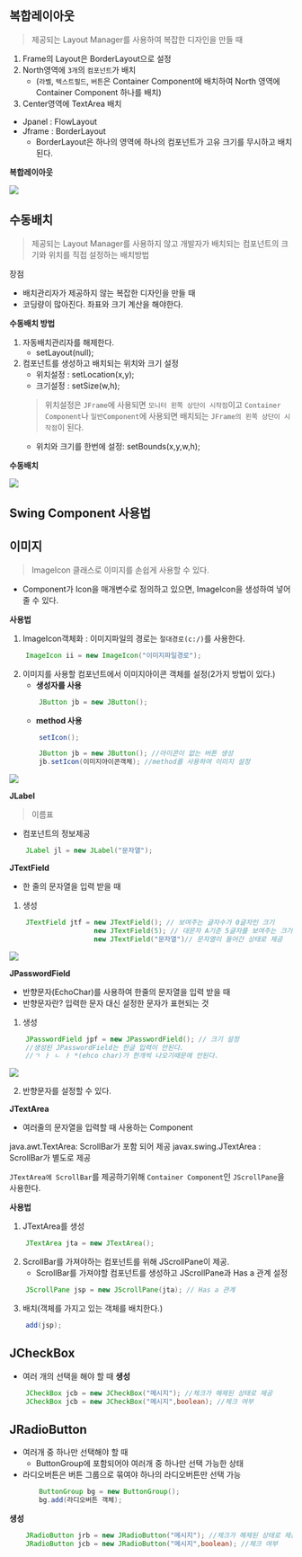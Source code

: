 ## **복합레이아웃**
> 제공되는 Layout Manager를 사용하여 복잡한 디자인을 만들 때

1. Frame의 Layout은 BorderLayout으로 설정
2. North영역에 `3개`의 `컴포넌트`가 배치
    - (`라벨`, `텍스트필드`, `버튼`은 Container Component에 배치하여 North 영역에 Container Component 하나를 배치)
3. Center영역에 TextArea 배치

- Jpanel : FlowLayout
- Jframe : BorderLayout
    - BorderLayout은 하나의 영역에 하나의 컴포넌트가 고유 크기를 무시하고 배치된다.

**복합레이아웃**

<img src = "https://user-images.githubusercontent.com/69107255/99621363-178e4880-2a6b-11eb-9e41-49a79774b201.JPG">

## **수동배치**
> 제공되는 Layout Manager를 사용하지 않고 개발자가 배치되는 컴포넌트의 크기와 위치를 직접 설정하는 배치방법

장점
- 배치관리자가 제공하지 않는 복잡한 디자인을 만들 때
- 코딩량이 많아진다. 좌표와 크기 계산을 해야한다.

**수동배치 방법**
1. 자동배치관리자를 해제한다.
    - setLayout(null);
2. 컴포넌트를 생성하고 배치되는 위치와 크기 설정
    - 위치설정 : setLocation(x,y);
    - 크기설정 : setSize(w,h);
    > 위치설정은 `JFrame`에 사용되면 `모니터 왼쪽 상단이 시작점`이고 `Container Component`나 `일반Component`에 사용되면 배치되는 `JFrame의 왼쪽 상단이 시작점`이 된다.
   - 위치와 크기를 한번에 설정: setBounds(x,y,w,h);
  
**수동배치**

<img src = "https://user-images.githubusercontent.com/69107255/99621523-76ec5880-2a6b-11eb-861a-d6d66060200e.png">



## Swing Component 사용법
## 이미지
> ImageIcon 클래스로 이미지를 손쉽게 사용할 수 있다.
- Component가 Icon을 매개변수로 정의하고 있으면, ImageIcon을 생성하여 넣어줄 수 있다.

**사용법**
1. ImageIcon객체화 : 이미지파일의 경로는 `절대경로(c:/)`를 사용한다.
```java
    ImageIcon ii = new ImageIcon("이미지파일경로");
```

2. 이미지를 사용할 컴포넌트에서 이미지아이콘 객체를 설정(2가지 방법이 있다.)
    - **생성자를 사용**
    ```java
        JButton jb = new JButton();
    ```
    - **method 사용**
    ```java
        setIcon();

        JButton jb = new JButton(); //아이콘이 없는 버튼 생성
        jb.setIcon(이미지아이콘객체); //method를 사용하여 이미지 설정

    ```
<img src = "https://user-images.githubusercontent.com/69107255/99621612-b450e600-2a6b-11eb-88e4-d2899eaca6a2.png">

**JLabel**
> 이름표
- 컴포넌트의 정보제공
  
```java
    JLabel jl = new JLabel("문자열");
```
**JTextField**
- 한 줄의 문자열을 입력 받을 때

1. 생성
```java
    JTextField jtf = new JTextField(); // 보여주는 글자수가 0글자인 크기
                     new JTextField(5); // 대문자 A기준 5글자를 보여주는 크기
                     new JTextField("문자열")// 문자열이 들어간 상태로 제공
```

<img src= "https://user-images.githubusercontent.com/69107255/99625901-88862e00-2a74-11eb-83e3-9a728b9f8cd6.png">

**JPasswordField**
- 반향문자(EchoChar)를 사용하여 한줄의 문자열을 입력 받을 때
- 반향문자란? 입력한 문자 대신 설정한 문자가 표현되는 것

1. 생성
```java
    JPasswordField jpf = new JPasswordField(); // 크기 설정
    //생성된 JPasswordField는 한글 입력이 안된다.
    //ㄱ ㅏ ㄴ ㅏ *(ehco char)가 한개씩 나오기때문에 안된다.
```
<img src = "https://user-images.githubusercontent.com/69107255/99626348-5923f100-2a75-11eb-81f9-9b9cbb679683.png">

2. 반향문자를 설정할 수 있다.

**JTextArea**
- 여러줄의 문자열을 입력할 때 사용하는 Component

java.awt.TextArea: ScrollBar가 포함 되어 제공
javax.swing.JTextArea : ScrollBar가 별도로 제공

`JTextArea에 ScrollBar`를 제공하기위해 `Container Component`인 `JScrollPane`을 사용한다.

**사용법**

1. JTextArea를 생성
```java
    JTextArea jta = new JTextArea();
```

2. ScrollBar를 가져야하는 컴포넌트를 위해 JScrollPane이 제공.
    - ScrollBar를 가져야할 컴포넌트를 생성하고 JScrollPane과 Has a 관계 설정
```java
    JScrollPane jsp = new JScrollPane(jta); // Has a 관계
```

3. 배치(객체를 가지고 있는 객체를 배치한다.)
```java
    add(jsp);
```

## JCheckBox 
- 여러 개의 선택을 해야 할 때
**생성**
```java
    JCheckBox jcb = new JCheckBox("메시지"); //체크가 해제된 상태로 제공
    JCheckBox jcb = new JCheckBox("메시지",boolean); //체크 여부
```
## JRadioButton
- 여러개 중 하나만 선택해야 할 때
    - ButtonGroup에 포함되어야 여러개 중 하나만 선택 가능한 상태
- 라디오버튼은 버튼 그룹으로 묶여야 하나의 라디오버튼만 선택 가능
    ```java
        ButtonGroup bg = new ButtonGroup();
        bg.add(라디오버튼 객체);
    ```
**생성**
```java
    JRadioButton jrb = new JRadioButton("메시지"); //체크가 해제된 상태로 제공
    JRadioButton jcb = new JRadioButton("메시지",boolean); //체크 여부
```